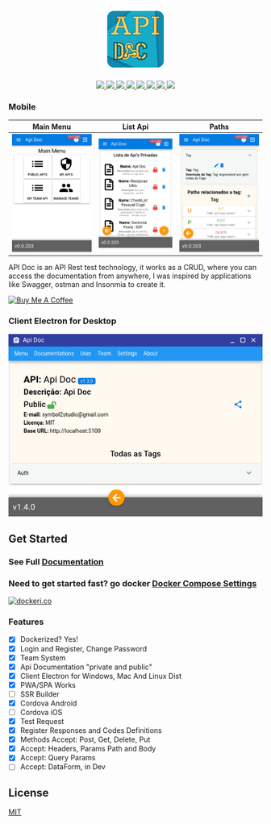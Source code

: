 <p align="center">
  <img src="./view/src/statics/app-logo-512x512.png"height="130">
</p>
<p align="center">
    <a href="https://img.shields.io/github/workflow/status/joaomede/Api-Doc/main?label=Build%20API" alt="Build Api">
        <img src="https://img.shields.io/github/workflow/status/joaomede/Api-Doc/main?label=Build%20API" />
    </a>
    <a href="https://travis-ci.com/joaomede/Api-Doc" alt="Build Status">
        <img src="https://travis-ci.com/joaomede/Api-Doc.svg?branch=master" />
    </a>
    <a href="https://img.shields.io/github/license/joaomede/api-doc" alt="GitHub package.json version">
        <img src="https://img.shields.io/github/package-json/v/joaomede/api-doc" />
    </a>
    <a href="https://img.shields.io/github/license/joaomede/api-doc" alt="GitHub repo size">
        <img src="https://img.shields.io/github/repo-size/joaomede/api-doc" />
    </a>
    <a href="https://www.codacy.com/manual/joaomede/Api-Doc?utm_source=github.com&amp;utm_medium=referral&amp;utm_content=joaomede/Api-Doc&amp;utm_campaign=Badge_Grade" alt="Codacy Badge">
        <img src="https://api.codacy.com/project/badge/Grade/cb8e4c89586a43809c7a817a07f56309" />
    </a>
    <a href="https://sourceforge.net/projects/api-doc/files/Api%20Doc-2.1.6.AppImage/download" alt="Linux Client">
        <img src="https://img.shields.io/badge/Linux_Client:_AppImage-v2.1.5-blue.svg" />
    </a>
    <a href="https://sourceforge.net/projects/api-doc/files/Api%20Doc%202.1.5.exe/download" alt="Windows Client">
        <img src="https://img.shields.io/badge/Windows_Client:_Setup_EXE-v2.1.5-blue.svg" />
    </a>
    <a href="https://sourceforge.net/projects/api-doc/files/ApiDoc-2.1.6.apk/download" alt="Android Cordova">
        <img src="https://img.shields.io/badge/Windows_Client:_Setup_EXE-v2.1.5-blue.svg" />
    </a>
</p>

### Mobile

|              Main Menu              |              List Api               |                Paths                |
| :---------------------------------: | :---------------------------------: | :---------------------------------: |
| ![](documentation/docs/image/1.png) | ![](documentation/docs/image/2.png) | ![](documentation/docs/image/3.png) |

API Doc is an API Rest test technology, it works as a CRUD, where you can access the documentation from anywhere, I was inspired by applications like Swagger, ostman and Insonmia to create it.

<a href="https://www.buymeacoffee.com/iSTozIC" target="_blank"><img src="https://cdn.buymeacoffee.com/buttons/lato-blue.png" alt="Buy Me A Coffee" style="height: 35px !important;width: 150px !important;" ></a>

### Client Electron for Desktop

![Destkop Electron](documentation/docs/image/electronDesktop.png)

## Get Started

### See Full [Documentation](https://joaomede.github.io/Api-Doc)

### Need to get started fast? go docker [Docker Compose Settings](https://joaomede.github.io/Api-Doc/pages/Docker.html)

[![dockeri.co](https://dockeri.co/image/joaomede/apidoc)](https://hub.docker.com/r/joaomede/apidoc)

### Features

- [x] Dockerized? Yes!
- [x] Login and Register, Change Password
- [x] Team System
- [x] Api Documentation "private and public"
- [x] Client Electron for Windows, Mac And Linux Dist
- [x] PWA/SPA Works
- [ ] SSR Builder
- [x] Cordova Android
- [ ] Cordova iOS
- [x] Test Request
- [x] Register Responses and Codes Definitions
- [x] Methods Accept: Post, Get, Delete, Put
- [x] Accept: Headers, Params Path and Body
- [x] Accept: Query Params
- [ ] Accept: DataForm, in Dev

## License

[MIT](LICENSE)
